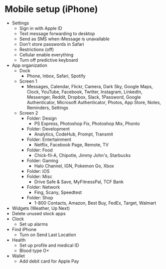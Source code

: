 # Mobile setup (iPhone)
- Settings
  - Sign in with Apple ID
  - Text message forwarding to desktop
  - Send as SMS when iMessage is unavailable
  - Don't store passwords in Safari
  - Restrictions (off)
  - Cellular enable everything
  - Turn off predictive keyboard
- App organization
  - Dock
    - Phone, Inbox, Safari, Spotify
  - Screen 1
    - Messages, Calendar, Flickr, Camera, Dark Sky, Google Maps, Clock, YouTube, Facebook, Twitter, Instagram, LinkedIn, Messenger, Reddit, Dropbox, Slack, 1Password, Google Authenticator, Microsoft Authenticator, Photos, App Store, Notes, Reminders, Settings
  - Screen 2
    - Folder: Design
      - PS Express, Photoshop Fix, Photoshop Mix, Phonto
    - Folder: Development
      - Analytics, CodeHub, Prompt, Transmit
    - Folder: Entertainment
      - Netflix, Facebook Page, Remote, TV
    - Folder: Food
      - Chick-fil-A, Chipotle, Jimmy John's, Starbucks
    - Folder: Gaming
      - Halo Channel, IGN, Pokemon Go, Xbox
    - Folder: iOS
    - Folder: Misc
      - Drive Safe & Save, MyFitnessPal, TCF Bank
    - Folder: Network
      - Fing, Scany, Speedtest
    - Folder: Shop
      - 1-800 Contacts, Amazon, Best Buy, FedEx, Target, Walmart
- Widgets (Weather, Up Next)
- Delete unused stock apps
- Clock
  - Set up alarms
- Find iPhone
  - Turn on Send Last Location
- Health
  - Set up profile and medical ID
  - Blood type O+
- Wallet
  - Add debit card for Apple Pay
